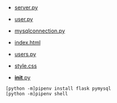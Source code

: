- [server.py](server.py)

- [user.py](flask_app/models/user.py)
- [mysqlconnection.py](flask_app/config/mysqlconnection.py)
- [index.html](flask_app/templates/index.html)
- [users.py](flask_app/controllers/users.py)
- [style.css](flask_app/static/style.css)
- [__init__.py](flask_app/__init__.py)

```
[python -m]pipenv install flask pymysql
[python -m]pipenv shell
```